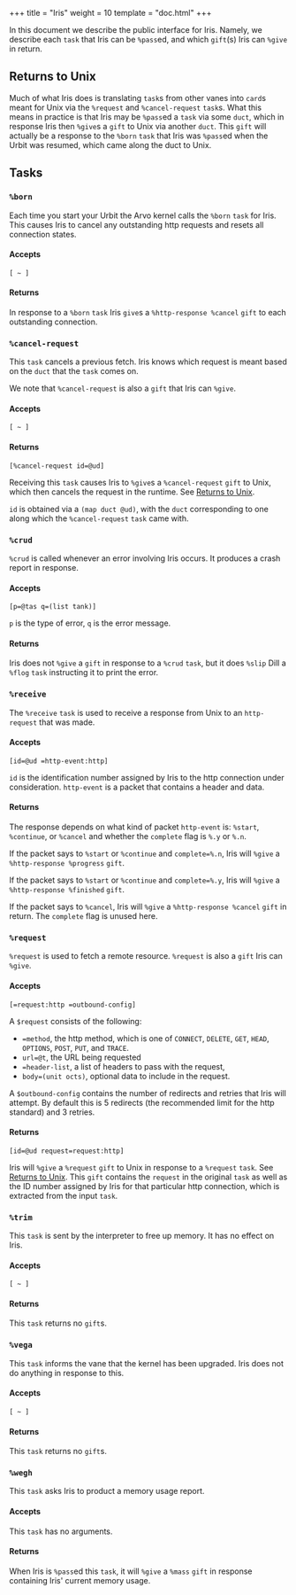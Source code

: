 +++
title = "Iris"
weight = 10
template = "doc.html"
+++

In this document we describe the public interface for Iris. Namely, we describe
each `task` that Iris can be `%pass`ed, and which `gift`(s) Iris can `%give` in
return.

## Returns to Unix

Much of what Iris does is translating `task`s from other vanes into `card`s
meant for Unix via the `%request` and `%cancel-request` `task`s. What this means in practice is that Iris may be `%pass`ed a
`task` via some `duct`, which in response Iris then `%give`s a `gift` to Unix
via another `duct`. This `gift` will actually be a response to the `%born`
`task` that Iris was `%pass`ed when the Urbit was resumed, which came along the
duct to Unix.


## Tasks

### `%born`

Each time you start your Urbit the Arvo kernel calls the `%born` `task` for
Iris. This causes Iris to cancel any outstanding http requests and resets all
connection states.

#### Accepts

```hoon
[ ~ ]
```

#### Returns

In response to a `%born` `task` Iris `give`s a `%http-response %cancel` `gift`
to each outstanding connection.


### `%cancel-request`

This `task` cancels a previous fetch. Iris knows which request is meant based on the
`duct` that the `task` comes on.

 We note that `%cancel-request` is also a `gift` that Iris can `%give`.

#### Accepts

```hoon
[ ~ ]
```

#### Returns

```hoon
[%cancel-request id=@ud]
```
Receiving this `task` causes Iris to `%give`s a `%cancel-request` `gift` to Unix,
which then cancels the request in the runtime. See [Returns to Unix](#returns-to-unix).

`id` is obtained via a `(map duct @ud)`, with the `duct` corresponding to one along
which the `%cancel-request` `task` came with.


### `%crud`

`%crud` is called whenever an error involving Iris occurs. It produces a crash
report in response.

#### Accepts

```hoon
[p=@tas q=(list tank)]
```

`p` is the type of error, `q` is the error message.

#### Returns

Iris does not `%give` a `gift` in response to a `%crud` `task`, but it does
`%slip` Dill a `%flog` `task` instructing it to print the error.


### `%receive`

The `%receive` `task` is used to receive a response from Unix to an `http-request` that
was made.

#### Accepts

```hoon
[id=@ud =http-event:http]
```

`id` is the identification number assigned by Iris to the http connection under
consideration. `http-event` is a packet that contains a header and data.

#### Returns

The response depends on what kind of packet `http-event` is: `%start`,
`%continue`, or `%cancel` and whether the `complete` flag is `%.y` or `%.n`.

If the packet says to `%start` or `%continue` and `complete=%.n`, Iris will `%give` a
`%http-response %progress` `gift`.

If the packet says to `%start` or `%continue` and `complete=%.y`, Iris will
`%give` a `%http-response %finished` `gift`.

If the packet says to `%cancel`, Iris will `%give` a `%http-response %cancel`
`gift` in return. The `complete` flag is unused here.


### `%request`

`%request` is used to fetch a remote resource. `%request` is also a `gift` Iris
can `%give`.

#### Accepts

```hoon
[=request:http =outbound-config]
```

A `$request` consists of the following:
 - `=method`, the http method, which is one of `CONNECT`, `DELETE`, `GET`,
 `HEAD`, `OPTIONS`, `POST`, `PUT`, and `TRACE`.
 - `url=@t`, the URL being requested
 - `=header-list`, a list of headers to pass with the request,
 - `body=(unit octs)`, optional data to include in the request.

 A `$outbound-config` contains the number of redirects and retries that Iris
 will attempt. By default this is 5 redirects (the recommended limit for the
 http standard) and 3 retries.

#### Returns

```hoon
[id=@ud request=request:http]
```
Iris will `%give` a `%request` `gift` to Unix in response to a `%request`
`task`. See [Returns to Unix](#returns-to-unix). This `gift`
contains the `request` in the original `task` as well as the ID number assigned
by Iris for that particular http connection, which is extracted from the input `task`.


### `%trim`

This `task` is sent by the interpreter to free up memory. It has no effect on Iris.

#### Accepts

```hoon
[ ~ ]
```

#### Returns

This `task` returns no `gift`s.


### `%vega`

This `task` informs the vane that the kernel has been upgraded. Iris does not do
anything in response to this.

#### Accepts

```hoon
[ ~ ]
```

#### Returns

This `task` returns no `gift`s.


### `%wegh`

This `task` asks Iris to product a memory usage report.

#### Accepts

This `task` has no arguments.

#### Returns

When Iris is `%pass`ed this `task`, it will `%give` a `%mass` `gift` in response
containing Iris' current memory usage.



